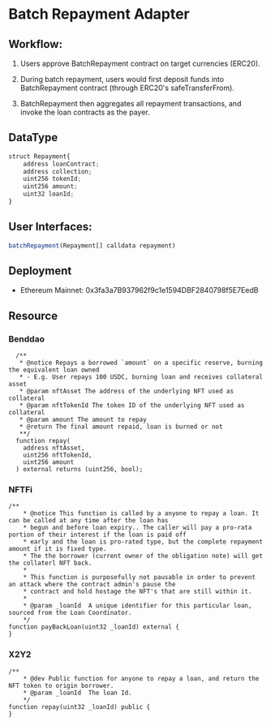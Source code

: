# Batch Repayment Adapter

## Workflow:

1. Users approve BatchRepayment contract on target currencies (ERC20).

2. During batch repayment, users would first deposit funds into BatchRepayment contract (through ERC20's safeTransferFrom).

3. BatchRepayment then aggregates all repayment transactions, and invoke the loan contracts as the payer.

## DataType

```js
struct Repayment{
    address loanContract;
    address collection;
    uint256 tokenId;
    uint256 amount;
    uint32 loanId;
}
```

## User Interfaces:

```js
batchRepayment(Repayment[] calldata repayment)
```

## Deployment

- Ethereum Mainnet: 0x3fa3a7B937962f9c1e1594DBF2840798f5E7EedB

## Resource

### Benddao

```
  /**
   * @notice Repays a borrowed `amount` on a specific reserve, burning the equivalent loan owned
   * - E.g. User repays 100 USDC, burning loan and receives collateral asset
   * @param nftAsset The address of the underlying NFT used as collateral
   * @param nftTokenId The token ID of the underlying NFT used as collateral
   * @param amount The amount to repay
   * @return The final amount repaid, loan is burned or not
   **/
  function repay(
    address nftAsset,
    uint256 nftTokenId,
    uint256 amount
  ) external returns (uint256, bool);
  ```

### NFTFi

```
/**
    * @notice This function is called by a anyone to repay a loan. It can be called at any time after the loan has
    * begun and before loan expiry.. The caller will pay a pro-rata portion of their interest if the loan is paid off
    * early and the loan is pro-rated type, but the complete repayment amount if it is fixed type.
    * The the borrower (current owner of the obligation note) will get the collaterl NFT back.
    *
    * This function is purposefully not pausable in order to prevent an attack where the contract admin's pause the
    * contract and hold hostage the NFT's that are still within it.
    *
    * @param _loanId  A unique identifier for this particular loan, sourced from the Loan Coordinator.
    */
function payBackLoan(uint32 _loanId) external {
}
```

### X2Y2

```
/**
    * @dev Public function for anyone to repay a loan, and return the NFT token to origin borrower.
    * @param _loanId  The loan Id.
    */
function repay(uint32 _loanId) public {
}
```
